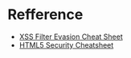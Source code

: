 # Refference
+ [XSS Filter Evasion Cheat Sheet](https://www.owasp.org/index.php/XSS_Filter_Evasion_Cheat_Sheet)
+ [HTML5 Security Cheatsheet](https://html5sec.org/)

